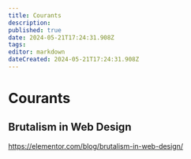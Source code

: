 ```yaml
---
title: Courants
description: 
published: true
date: 2024-05-21T17:24:31.908Z
tags: 
editor: markdown
dateCreated: 2024-05-21T17:24:31.908Z
---
```


# Courants

## Brutalism in Web Design

<https://elementor.com/blog/brutalism-in-web-design/>

